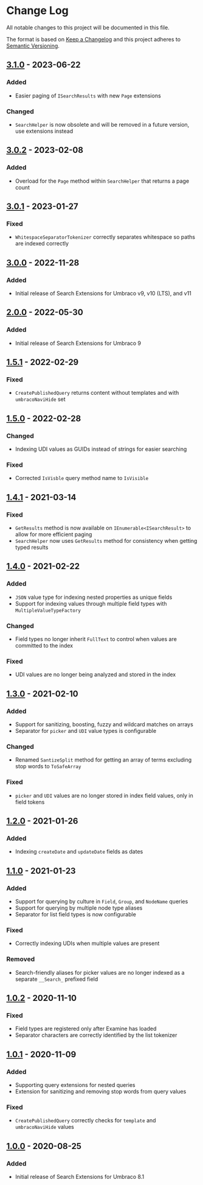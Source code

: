 # Change Log

All notable changes to this project will be documented in this file.

The format is based on [Keep a Changelog](https://keepachangelog.com/) and this project adheres to [Semantic Versioning](https://semver.org/).

## [3.1.0] - 2023-06-22
### Added
* Easier paging of `ISearchResults` with new `Page` extensions

### Changed
* `SearchHelper` is now obsolete and will be removed in a future version, use extensions instead

## [3.0.2] - 2023-02-08
### Added
* Overload for the `Page` method within `SearchHelper` that returns a page count

## [3.0.1] - 2023-01-27
### Fixed
* `WhitespaceSeparatorTokenizer` correctly separates whitespace so paths are indexed correctly

## [3.0.0] - 2022-11-28
### Added
* Initial release of Search Extensions for Umbraco v9, v10 (LTS), and v11

## [2.0.0] - 2022-05-30
### Added
* Initial release of Search Extensions for Umbraco 9

## [1.5.1] - 2022-02-29
### Fixed
* `CreatePublishedQuery` returns content without templates and with `umbracoNaviHide` set

## [1.5.0] - 2022-02-28
### Changed
* Indexing UDI values as GUIDs instead of strings for easier searching

### Fixed
* Corrected `IsVisble` query method name to `IsVisible`

## [1.4.1] - 2021-03-14
### Fixed
* `GetResults` method is now available on `IEnumerable<ISearchResult>` to allow for more efficient paging
* `SearchHelper` now uses `GetResults` method for consistency when getting typed results

## [1.4.0] - 2021-02-22
### Added
* `JSON` value type for indexing nested properties as unique fields
* Support for indexing values through multiple field types with `MultipleValueTypeFactory`

### Changed
* Field types no longer inherit `FullText` to control when values are committed to the index

### Fixed
* UDI values are no longer being analyzed and stored in the index

## [1.3.0] - 2021-02-10
### Added
* Support for sanitizing, boosting, fuzzy and wildcard matches on arrays
* Separator for `picker` and `UDI` value types is configurable

### Changed
* Renamed `SantizeSplit` method for getting an array of terms excluding stop words to `ToSafeArray`

### Fixed
* `picker` and `UDI` values are no longer stored in index field values, only in field tokens

## [1.2.0] - 2021-01-26
### Added
* Indexing `createDate` and `updateDate` fields as dates

## [1.1.0] - 2021-01-23
### Added
* Support for querying by culture in `Field`, `Group`, and `NodeName` queries
* Support for querying by multiple node type aliases
* Separator for list field types is now configurable

### Fixed
* Correctly indexing UDIs when multiple values are present

### Removed
* Search-friendly aliases for picker values are no longer indexed as a separate `__Search_` prefixed field

## [1.0.2] - 2020-11-10
### Fixed
* Field types are registered only after Examine has loaded
* Separator characters are correctly identified by the list tokenizer

## [1.0.1] - 2020-11-09
### Added
* Supporting query extensions for nested queries
* Extension for sanitizing and removing stop words from query values

### Fixed
* `CreatePublishedQuery` correctly checks for `template` and `umbracoNaviHide` values

## [1.0.0] - 2020-08-25
### Added
* Initial release of Search Extensions for Umbraco 8.1

[Unreleased]: https://github.com/callumbwhyte/umbraco-search-extensions/compare/release-3.1.0...HEAD
[3.1.0]: https://github.com/callumbwhyte/umbraco-search-extensions/compare/release-3.0.2...release-3.1.0
[3.0.2]: https://github.com/callumbwhyte/umbraco-search-extensions/compare/release-3.0.1...release-3.0.2
[3.0.1]: https://github.com/callumbwhyte/umbraco-search-extensions/compare/release-3.0.0...release-3.0.1
[3.0.0]: https://github.com/callumbwhyte/umbraco-search-extensions/compare/release-2.0.0...release-3.0.0
[2.0.0]: https://github.com/callumbwhyte/umbraco-search-extensions/compare/release-1.5.1...release-2.0.0
[1.5.1]: https://github.com/callumbwhyte/umbraco-search-extensions/compare/release-1.5.0...release-1.5.1
[1.5.0]: https://github.com/callumbwhyte/umbraco-search-extensions/compare/release-1.4.1...release-1.5.0
[1.4.1]: https://github.com/callumbwhyte/umbraco-search-extensions/compare/release-1.4.0...release-1.4.1
[1.4.0]: https://github.com/callumbwhyte/umbraco-search-extensions/compare/release-1.3.0...release-1.4.0
[1.3.0]: https://github.com/callumbwhyte/umbraco-search-extensions/compare/release-1.2.0...release-1.3.0
[1.2.0]: https://github.com/callumbwhyte/umbraco-search-extensions/compare/release-1.1.0...release-1.2.0
[1.1.0]: https://github.com/callumbwhyte/umbraco-search-extensions/compare/release-1.0.2...release-1.1.0
[1.0.2]: https://github.com/callumbwhyte/umbraco-search-extensions/compare/release-1.0.1...release-1.0.2
[1.0.1]: https://github.com/callumbwhyte/umbraco-search-extensions/compare/release-1.0.0...release-1.0.1
[1.0.0]: https://github.com/callumbwhyte/umbraco-search-extensions/tree/release-1.0.0